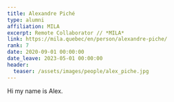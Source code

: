 ```yaml
---
title: Alexandre Piché
type: alumni
affiliation: MILA
excerpt: Remote Collaborator // *MILA*
link: https://mila.quebec/en/person/alexandre-piche/
rank: 7
date: 2020-09-01 00:00:00
date_leave: 2023-05-01 00:00:00
header:
  teaser: /assets/images/people/alex_piche.jpg
---
```


Hi my name is Alex.

